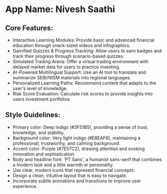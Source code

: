 # **App Name**: Nivesh Saathi

## Core Features:

- Interactive Learning Modules: Provide basic and advanced financial education through snack-sized videos and infographics.
- Gamified Quizzes & Progress Tracking: Allow users to earn badges and track their progress through scenario-based quizzes.
- Simulated Trading Arena: Offer a virtual trading environment with delayed market data for users to practice investing.
- AI-Powered Multilingual Support: Use an AI tool to translate and summarize SEBI/NISM materials into regional languages.
- Personalized Learning Paths: Recommend content that adapts to the user's level of knowledge.
- Risk Score Evaluation: Calculate risk scores to provide insights into users investment portfolios

## Style Guidelines:

- Primary color: Deep indigo (#3F51B5), providing a sense of trust, knowledge, and stability.
- Background color: Very light indigo (#E8EAF6), maintaining a professional, trustworthy, and calming background.
- Accent color: Purple (#7E57C2), drawing attention and evoking innovation and sophistication.
- Body and headline font: 'PT Sans', a humanist sans-serif that combines a modern look and a little warmth or personality.
- Use clear, modern icons that represent financial concepts.
- Design a clean, intuitive layout that is easy to navigate.
- Incorporate subtle animations and transitions to improve user experience.